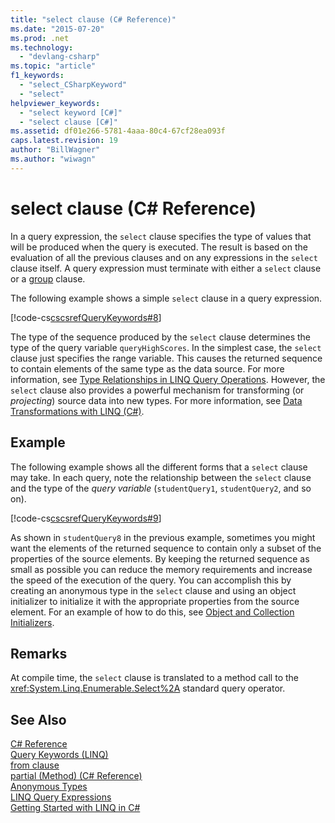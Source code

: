 ```yaml
---
title: "select clause (C# Reference)"
ms.date: "2015-07-20"
ms.prod: .net
ms.technology: 
  - "devlang-csharp"
ms.topic: "article"
f1_keywords: 
  - "select_CSharpKeyword"
  - "select"
helpviewer_keywords: 
  - "select keyword [C#]"
  - "select clause [C#]"
ms.assetid: df01e266-5781-4aaa-80c4-67cf28ea093f
caps.latest.revision: 19
author: "BillWagner"
ms.author: "wiwagn"
---
```

# select clause (C# Reference)
In a query expression, the `select` clause specifies the type of values that will be produced when the query is executed. The result is based on the evaluation of all the previous clauses and on any expressions in the `select` clause itself. A query expression must terminate with either a `select` clause or a [group](../../../csharp/language-reference/keywords/group-clause.md) clause.  
  
 The following example shows a simple `select` clause in a query expression.  
  
 [!code-cs[cscsrefQueryKeywords#8](../../../csharp/language-reference/keywords/codesnippet/CSharp/select-clause_1.cs)]  
  
 The type of the sequence produced by the `select` clause determines the type of the query variable `queryHighScores`. In the simplest case, the `select` clause just specifies the range variable. This causes the returned sequence to contain elements of the same type as the data source. For more information, see [Type Relationships in LINQ Query Operations](../../../csharp/programming-guide/concepts/linq/type-relationships-in-linq-query-operations.md). However, the `select` clause also provides a powerful mechanism for transforming (or *projecting*) source data into new types. For more information, see [Data Transformations with LINQ (C#)](../../../csharp/programming-guide/concepts/linq/data-transformations-with-linq.md).  
  
## Example  
 The following example shows all the different forms that a `select` clause may take. In each query, note the relationship between the `select` clause and the type of the *query variable* (`studentQuery1`, `studentQuery2`, and so on).  
  
 [!code-cs[cscsrefQueryKeywords#9](../../../csharp/language-reference/keywords/codesnippet/CSharp/select-clause_2.cs)]  
  
 As shown in `studentQuery8` in the previous example, sometimes you might want the elements of the returned sequence to contain only a subset of the properties of the source elements. By keeping the returned sequence as small as possible you can reduce the memory requirements and increase the speed of the execution of the query. You can accomplish this by creating an anonymous type in the `select` clause and using an object initializer to initialize it with the appropriate properties from the source element. For an example of how to do this, see [Object and Collection Initializers](../../../csharp/programming-guide/classes-and-structs/object-and-collection-initializers.md).  
  
## Remarks  
 At compile time, the `select` clause is translated to a method call to the <xref:System.Linq.Enumerable.Select%2A> standard query operator.  
  
## See Also  
 [C# Reference](../../../csharp/language-reference/index.md)   
 [Query Keywords (LINQ)](../../../csharp/language-reference/keywords/query-keywords.md)   
 [from clause](../../../csharp/language-reference/keywords/from-clause.md)   
 [partial (Method) (C# Reference)](../../../csharp/language-reference/keywords/partial-method.md)   
 [Anonymous Types](../../../csharp/programming-guide/classes-and-structs/anonymous-types.md)   
 [LINQ Query Expressions](../../../csharp/programming-guide/linq-query-expressions/index.md)   
 [Getting Started with LINQ in C#](../../../csharp/programming-guide/concepts/linq/getting-started-with-linq.md)
